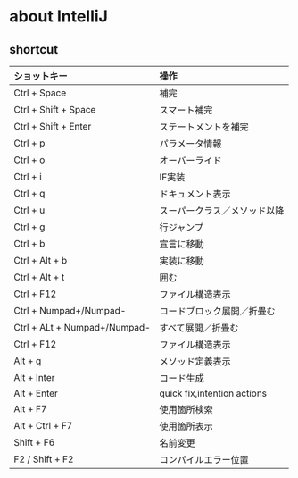 # about IntelliJ

## shortcut

| ショットキー      | 操作 | 
|:--------- |:-----------|
|Ctrl + Space | 補完 |
|Ctrl + Shift + Space | スマート補完 |
|Ctrl + Shift + Enter | ステートメントを補完 |
|Ctrl + p | パラメータ情報 |
|Ctrl + o | オーバーライド |
|Ctrl + i | IF実装 |
|Ctrl + q | ドキュメント表示 |
|Ctrl + u | スーパークラス／メソッド以降 |
|Ctrl + g | 行ジャンプ |
|Ctrl + b | 宣言に移動 | 
|Ctrl + Alt + b | 実装に移動 |
|Ctrl + Alt + t | 囲む |
|Ctrl + F12 | ファイル構造表示 |
|Ctrl + Numpad+/Numpad- | コードブロック展開／折畳む |
|Ctrl + ALt + Numpad+/Numpad- | すべて展開／折畳む |
|Ctrl + F12 | ファイル構造表示 |
|Alt + q | メソッド定義表示  |
|Alt + Inter | コード生成 |
|Alt + Enter | quick fix,intention actions |
|Alt + F7    | 使用箇所検索 | 
|Alt + Ctrl + F7 | 使用箇所表示 |  
|Shift + F6 | 名前変更 |
|F2 / Shift + F2| コンパイルエラー位置 |
